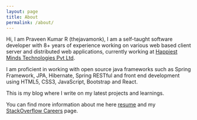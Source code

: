 ```yaml
---
layout: page
title: About
permalink: /about/
---
```


Hi, I am Praveen Kumar R (thejavamonk), I am a self-taught software developer with 8+ years of experience working on various web based client server and distributed web applications, currently working at [Happiest Minds Technologies Pvt Ltd](http://www.happiestminds.com/).

I am proficient in working with open source java frameworks such as Spring Framework, JPA, Hibernate, Spring RESTful and front end development using HTML5, CSS3, JavaScript, Bootstrap and React.

This is my blog where I write on my latest projects and learnings.

You can find more information about me here [resume](https://github.com/thejavamonk/thejavamonk.github.io/raw/master/resources/PraveenKumar.pdf) and my [StackOverflow Careers](https://stackoverflow.com/users/story/2007325) page.
